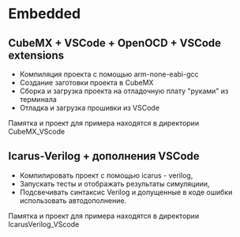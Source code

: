 # Embedded
## CubeMX + VSCode + OpenOCD + VSCode extensions 
 - Компиляция проекта с помощью arm-none-eabi-gcc
 - Создание заготовки проекта в CubeMX
 - Сборка и загрузка проекта на отладочную плату "руками" из терминала
 - Отладка и загрузка прошивки из VSCode

Памятка и проект для примера находятся в директории CubeMX_VScode


## Icarus-Verilog + дополнения VSCode
 - Компилировать проект c помощью icarus - verilog,  
 - Запускать тесты и отображать результаты симуляциии,
 - Подсвечивать синтаксис Verilog и допущенные в коде ошибки использовать автодополнение.

 Памятка и проект для примера находятся в директории IcarusVerilog_VScode

